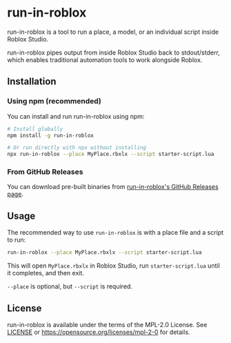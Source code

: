 # run-in-roblox
run-in-roblox is a tool to run a place, a model, or an individual script inside Roblox Studio.

run-in-roblox pipes output from inside Roblox Studio back to stdout/stderr, which enables traditional automation tools to work alongside Roblox.

## Installation

### Using npm (recommended)
You can install and run run-in-roblox using npm:

```bash
# Install globally
npm install -g run-in-roblox

# Or run directly with npx without installing
npx run-in-roblox --place MyPlace.rbxlx --script starter-script.lua
```

### From GitHub Releases
You can download pre-built binaries from [run-in-roblox's GitHub Releases page](https://github.com/azul-rbx/run-in-roblox/releases).

## Usage
The recommended way to use `run-in-roblox` is with a place file and a script to run:

```bash
run-in-roblox --place MyPlace.rbxlx --script starter-script.lua
```

This will open `MyPlace.rbxlx` in Roblox Studio, run `starter-script.lua` until it completes, and then exit.

`--place` is optional, but `--script` is required.

## License
run-in-roblox is available under the terms of the MPL-2.0 License. See [LICENSE](LICENSE) or <https://opensource.org/licenses/mpl-2-0> for details.